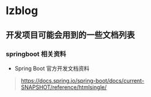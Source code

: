 # lzblog

## 开发项目可能会用到的一些文档列表
###  springboot 相关资料
- Spring Boot 官方开发文档资料
> https://docs.spring.io/spring-boot/docs/current-SNAPSHOT/reference/htmlsingle/



